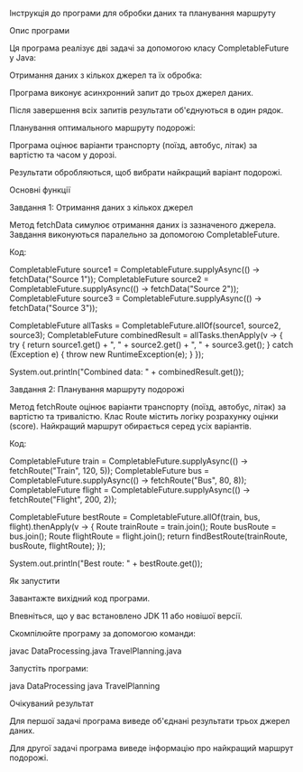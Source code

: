 Інструкція до програми для обробки даних та планування маршруту

Опис програми

Ця програма реалізує дві задачі за допомогою класу CompletableFuture у Java:

Отримання даних з кількох джерел та їх обробка:

Програма виконує асинхронний запит до трьох джерел даних.

Після завершення всіх запитів результати об'єднуються в один рядок.

Планування оптимального маршруту подорожі:

Програма оцінює варіанти транспорту (поїзд, автобус, літак) за вартістю та часом у дорозі.

Результати обробляються, щоб вибрати найкращий варіант подорожі.

Основні функції

Завдання 1: Отримання даних з кількох джерел

Метод fetchData симулює отримання даних із зазначеного джерела. Завдання виконуються паралельно за допомогою CompletableFuture.

Код:

CompletableFuture<String> source1 = CompletableFuture.supplyAsync(() -> fetchData("Source 1"));
CompletableFuture<String> source2 = CompletableFuture.supplyAsync(() -> fetchData("Source 2"));
CompletableFuture<String> source3 = CompletableFuture.supplyAsync(() -> fetchData("Source 3"));

CompletableFuture<Void> allTasks = CompletableFuture.allOf(source1, source2, source3);
CompletableFuture<String> combinedResult = allTasks.thenApply(v -> {
try {
return source1.get() + ", " + source2.get() + ", " + source3.get();
} catch (Exception e) {
throw new RuntimeException(e);
}
});

System.out.println("Combined data: " + combinedResult.get());

Завдання 2: Планування маршруту подорожі

Метод fetchRoute оцінює варіанти транспорту (поїзд, автобус, літак) за вартістю та тривалістю. Клас Route містить логіку розрахунку оцінки (score). Найкращий маршрут обирається серед усіх варіантів.

Код:

CompletableFuture<Route> train = CompletableFuture.supplyAsync(() -> fetchRoute("Train", 120, 5));
CompletableFuture<Route> bus = CompletableFuture.supplyAsync(() -> fetchRoute("Bus", 80, 8));
CompletableFuture<Route> flight = CompletableFuture.supplyAsync(() -> fetchRoute("Flight", 200, 2));

CompletableFuture<Route> bestRoute = CompletableFuture.allOf(train, bus, flight).thenApply(v -> {
Route trainRoute = train.join();
Route busRoute = bus.join();
Route flightRoute = flight.join();
return findBestRoute(trainRoute, busRoute, flightRoute);
});

System.out.println("Best route: " + bestRoute.get());

Як запустити

Завантажте вихідний код програми.

Впевніться, що у вас встановлено JDK 11 або новішої версії.

Скомпілюйте програму за допомогою команди:

javac DataProcessing.java TravelPlanning.java

Запустіть програми:

java DataProcessing
java TravelPlanning

Очікуваний результат

Для першої задачі програма виведе об'єднані результати трьох джерел даних.

Для другої задачі програма виведе інформацію про найкращий маршрут подорожі.